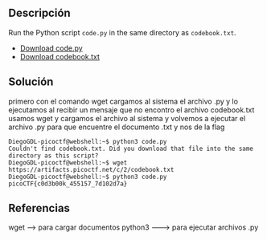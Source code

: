 ## Descripción
Run the Python script `code.py` in the same directory as `codebook.txt`.

- [Download code.py](https://artifacts.picoctf.net/c/2/code.py)
- [Download codebook.txt](https://artifacts.picoctf.net/c/2/codebook.txt)

## Solución
primero con el comando wget cargamos al sistema el archivo .py y lo ejecutamos al recibir un mensaje que no encontro el archivo codebook.txt usamos wget y cargamos el archivo al sistema y volvemos a ejecutar el archivo .py para que encuentre el documento .txt y nos de la flag

```
DiegoGDL-picoctf@webshell:~$ python3 code.py                               
Couldn't find codebook.txt. Did you download that file into the same directory as this script?
DiegoGDL-picoctf@webshell:~$ wget https://artifacts.picoctf.net/c/2/codebook.txt
DiegoGDL-picoctf@webshell:~$ python3 code.py
picoCTF{c0d3b00k_455157_7d102d7a}
```
## Referencias
wget --> para cargar documentos 
python3 ---> para ejecutar archivos .py